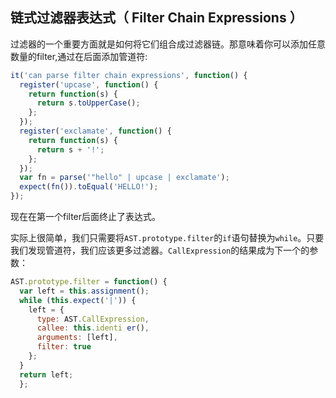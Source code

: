 ## 链式过滤器表达式（ Filter Chain Expressions ）
过滤器的一个重要方面就是如何将它们组合成过滤器链。那意味着你可以添加任意数量的filter,通过在后面添加管道符:
```js
it('can parse filter chain expressions', function() {
  register('upcase', function() {
    return function(s) {
      return s.toUpperCase();
    };
  });
  register('exclamate', function() {
    return function(s) {
      return s + '!';
    };
  });
  var fn = parse('"hello" | upcase | exclamate');
  expect(fn()).toEqual('HELLO!');
});
```
现在在第一个filter后面终止了表达式。

实际上很简单，我们只需要将`AST.prototype.filter`的`if`语句替换为`while`。只要我们发现管道符，我们应该更多过滤器。`CallExpression`的结果成为下一个的参数：
```js
AST.prototype.filter = function() {
  var left = this.assignment();
  while (this.expect('|')) {
    left = {
      type: AST.CallExpression,
      callee: this.identi er(),
      arguments: [left],
      filter: true
    };
  }
  return left;
  };
```